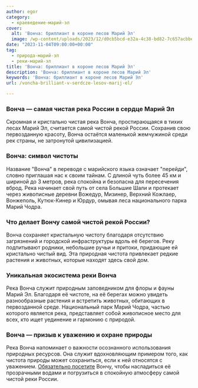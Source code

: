 ```yaml
---
author: egor
category:
  - краеведение-марий-эл
cover:
  alt: 'Вонча: бриллиант в короне лесов Марий Эл'
  image: /wp-content/uploads/2023/12/d0cb5bcd-e32a-4c38-bd82-7c657acbbe20.jpg
date: "2023-11-04T09:00:00+00:00"
tag:
  - природа-марий-эл
  - реки-марий-эл
title: 'Вонча: бриллиант в короне лесов Марий Эл'
description: 'Вонча: бриллиант в короне лесов Марий Эл'
keywords: 'Вонча: бриллиант в короне лесов Марий Эл'
url: /voncha-brilliant-v-serdcze-lesov-marij-el/

---
```

### Вонча — самая чистая река России в сердце Марий Эл

Скромная и кристально чистая река Вонча, простирающаяся в тихих лесах Марий Эл, считается самой чистой рекой России. Сохранив свою первозданную красоту, Вонча остаётся маленькой жемчужиной среди рек страны, не затронутой цивилизацией.

### Вонча: символ чистоты

Название "Вонча" в переводе с марийского языка означает "перейди", словно приглашая нас к своим тайнам. С длиной чуть более 45 км и шириной до 3 метров, река спокойна и безопасна для пересечения вброд. Река начинает свой путь от села Большие Шали и протекает через живописные деревни Вожедур, Мизинер, Верхний Кожлаер, Вонжеполь, Кутюк-Кинер и Юрдур, омывая леса национального парка Марий Чодра.

### Что делает Вончу самой чистой рекой России?

Вонча сохраняет кристальную чистоту благодаря отсутствию загрязнений и городской инфраструктуры вдоль её берегов. Реку подпитывают родники, небольшие ручьи и притоки, придающие ей кристально чистый вид. Эта природная чистота привлекает редкие растения и животных, которые находят здесь свой дом.

### Уникальная экосистема реки Вонча

Река Вонча служит природным заповедником для флоры и фауны Марий Эл. Благодаря её чистоте, на её берегах можно увидеть разнообразные растения и встретить животных, обитающих в первозданной среде. Национальный парк Марий Чодра, частью которого является река, представляет собой живописное место для всех, кто ищет уединение и гармонию с природой.

### Вонча — призыв к уважению и охране природы

Река Вонча напоминает о важности осознанного использования природных ресурсов. Она служит вдохновляющим примером того, как чистота природы может сохраниться, если к ней относятся с уважением. [Обязательно посетите](/ekskursii-bolshaya-kokshaga/) Вончу, чтобы насладиться её прозрачными водами и погрузиться в спокойную атмосферу самой чистой реки России.
